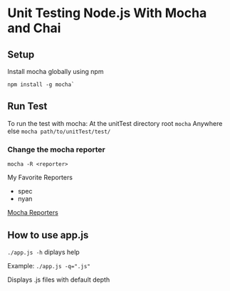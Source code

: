 # Unit Testing Node.js With Mocha and Chai
## Setup
Install mocha globally using npm
```
npm install -g mocha`
```
## Run Test
To run the test with mocha:
At the unitTest directory root `mocha`
Anywhere else `mocha path/to/unitTest/test/`

### Change the mocha reporter
`mocha -R <reporter>`

My Favorite Reporters
* spec
* nyan

[Mocha Reporters](visionmedia.github.io/mocha/#reporters)

## How to use app.js
`./app.js -h` diplays help

Example:
`./app.js -q=".js"`

Displays .js files with default depth